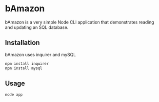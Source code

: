 # bAmazon

bAmazon is a very simple Node CLI application that demonstrates reading and updating an SQL database.

## Installation

bAmazon uses inquirer and mySQL

```bash
npm install inquirer
npm install mysql
```

## Usage

```bash
node app
```
